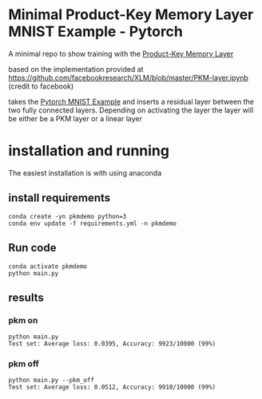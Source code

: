 # Minimal Product-Key Memory Layer MNIST Example - Pytorch

A minimal repo to show training with the [Product-Key Memory Layer](https://arxiv.org/abs/1907.05242)

based on the implementation provided at https://github.com/facebookresearch/XLM/blob/master/PKM-layer.ipynb (credit to facebook)

takes the [Pytorch MNIST Example](https://github.com/pytorch/examples/blob/master/mnist/main.py) and inserts a residual layer between the two fully connected layers.  Depending on activating the layer the layer will be either be a PKM layer or a linear layer

# installation and running

The easiest installation is with using anaconda

## install requirements
```
conda create -yn pkmdemo python=3
conda env update -f requirements.yml -n pkmdemo
```

## Run code

```
conda activate pkmdemo
python main.py
```

## results


### pkm on

```
python main.py
Test set: Average loss: 0.0395, Accuracy: 9923/10000 (99%)
```

### pkm off

```
python main.py --pkm_off
Test set: Average loss: 0.0512, Accuracy: 9910/10000 (99%)
```